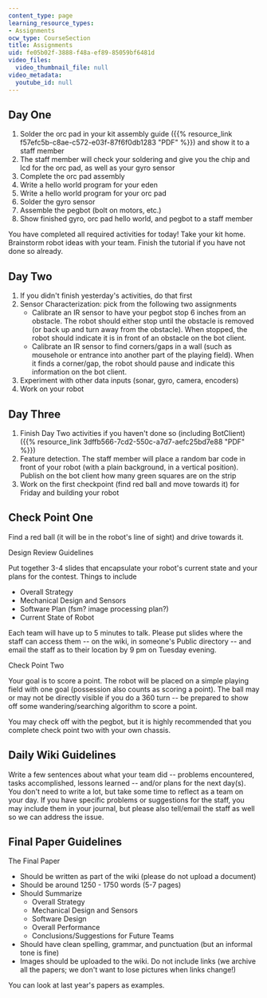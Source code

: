 ```yaml
---
content_type: page
learning_resource_types:
- Assignments
ocw_type: CourseSection
title: Assignments
uid: fe05b02f-3888-f48a-ef89-85059bf6481d
video_files:
  video_thumbnail_file: null
video_metadata:
  youtube_id: null
---
```


Day One
-------

1.  Solder the orc pad in your kit assembly guide ({{% resource_link f57efc5b-c8ae-c572-e03f-87f6f0db1283 "PDF" %}}) and show it to a staff member
2.  The staff member will check your soldering and give you the chip and lcd for the orc pad, as well as your gyro sensor
3.  Complete the orc pad assembly
4.  Write a hello world program for your eden
5.  Write a hello world program for your orc pad
6.  Solder the gyro sensor
7.  Assemble the pegbot (bolt on motors, etc.)
8.  Show finished gyro, orc pad hello world, and pegbot to a staff member

You have completed all required activities for today! Take your kit home. Brainstorm robot ideas with your team. Finish the tutorial if you have not done so already.

Day Two
-------

1.  If you didn't finish yesterday's activities, do that first
2.  Sensor Characterization: pick from the following two assignments
    *   Calibrate an IR sensor to have your pegbot stop 6 inches from an obstacle. The robot should either stop until the obstacle is removed (or back up and turn away from the obstacle). When stopped, the robot should indicate it is in front of an obstacle on the bot client.
    *   Calibrate an IR sensor to find corners/gaps in a wall (such as mousehole or entrance into another part of the playing field). When it finds a corner/gap, the robot should pause and indicate this information on the bot client.
3.  Experiment with other data inputs (sonar, gyro, camera, encoders)
4.  Work on your robot

Day Three
---------

1.  Finish Day Two activities if you haven't done so (including BotClient) ({{% resource_link 3dffb566-7cd2-550c-a7d7-aefc25bd7e88 "PDF" %}})
2.  Feature detection. The staff member will place a random bar code in front of your robot (with a plain background, in a vertical position). Publish on the bot client how many green squares are on the strip
3.  Work on the first checkpoint (find red ball and move towards it) for Friday and building your robot

Check Point One
---------------

Find a red ball (it will be in the robot's line of sight) and drive towards it.

Design Review Guidelines

Put together 3-4 slides that encapsulate your robot's current state and your plans for the contest. Things to include

*   Overall Strategy
*   Mechanical Design and Sensors
*   Software Plan (fsm? image processing plan?)
*   Current State of Robot

Each team will have up to 5 minutes to talk. Please put slides where the staff can access them -- on the wiki, in someone's Public directory -- and email the staff as to their location by 9 pm on Tuesday evening.

Check Point Two

Your goal is to score a point. The robot will be placed on a simple playing field with one goal (possession also counts as scoring a point). The ball may or may not be directly visible if you do a 360 turn -- be prepared to show off some wandering/searching algorithm to score a point.

You may check off with the pegbot, but it is highly recommended that you complete check point two with your own chassis.

Daily Wiki Guidelines
---------------------

Write a few sentences about what your team did -- problems encountered, tasks accomplished, lessons learned -- and/or plans for the next day(s). You don't need to write a lot, but take some time to reflect as a team on your day. If you have specific problems or suggestions for the staff, you may include them in your journal, but please also tell/email the staff as well so we can address the issue.

Final Paper Guidelines
----------------------

The Final Paper

*   Should be written as part of the wiki (please do not upload a document)
*   Should be around 1250 - 1750 words (5-7 pages)
*   Should Summarize
    *   Overall Strategy
    *   Mechanical Design and Sensors
    *   Software Design
    *   Overall Performance
    *   Conclusions/Suggestions for Future Teams
*   Should have clean spelling, grammar, and punctuation (but an informal tone is fine)
*   Images should be uploaded to the wiki. Do not include links (we archive all the papers; we don't want to lose pictures when links change!)

You can look at last year's papers as examples.